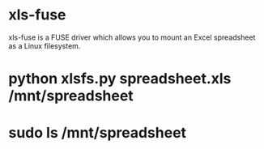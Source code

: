 xls-fuse
========

xls-fuse is a FUSE driver which allows you to mount an Excel spreadsheet
as a Linux filesystem.

# python xlsfs.py spreadsheet.xls /mnt/spreadsheet

# sudo ls /mnt/spreadsheet
